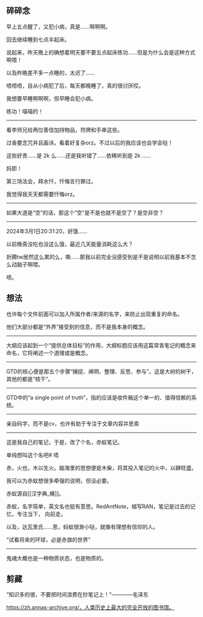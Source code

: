 ## 碎碎念

早上五点醒了，又犯小病，真是……啊啊啊。

回去继续睡到七点半起床。

说起来，昨天晚上的确想着明天要不要五点起床练功……但是为什么会是这种方式啊喂！

以及昨晚差不多一点睡的，太迟了……

唔唔唔，自从小病犯了后，每天都晚睡了，真的很讨厌哎。

我想要早睡啊啊啊，但早睡会犯小病。

练功！喵喵的！

---

看李师兄给两位善信加持物品，符牌和手串这些。

过香要念咒并且画讳，看着好复杂orz。不过以后的我应该也会学会哒！

这些好贵……是 2k 么……还是我听错了……依稀听到是 2k ……

妈耶！

第三场法会，拜水忏，忏悔言行罪过。

我觉得我天天都需要忏悔orz。

---

如果大道是“空”的话，那这个“空”是不是也就不是空了？是空非空？

--- 

2024年3月1日20:31:20，好饿……

以前晚斋没吃也没这么饿，最近几天能量消耗这么大？

折腾tw居然这么累的么，嘶……那我以前完全没感受到是不是说明以前我基本不怎么动脑子啊喂。

啧。


## 想法

也许每个文件前面可以加入所属作者/来源的名字，来防止出现重复的命名。

他们大部分都是“外界”接受到的信息，而不是我本身的概念。

---

大纲应该起到一个“提供总体目标”的作用，大纲标题应该用这篇常青笔记的概念来命名，它将阐述一个道理或是概念。

---

GTD的核心便是那五个步骤“捕捉、阐明、整理、反思、参与”。这是大树的树干，其他的都是“枝干”。

---

GTD中的“a single point of truth”，指的应该是收件箱这个单一的、值得信赖的系统。

---

亲自码字，而不是cv，也许有助于专注于文章内容并思索

---

这是我自己的笔记，于是，改了个名，赤蚁笔记。

单纯想叫这个名吧# 唔

赤，火也，木以生火。脑海里的思想便是木柴，将其投入笔记的火中，以肆旺盛。

我可以为赤蚁想很多牵强的说明，但没必要。

赤蚁源自[[汉字典_檙]]。

赤蚁，名字简单，英文名也挺有意思。RedAntNote，缩写RAN，笔记是过去的记忆，专注当下， 向前走。

以及，达瓦里氏……恩，蚂蚁很渺小哒，就像有理想有信仰的人。

“试看将来的环球，必是赤旗的世界”

---

鬼魂大概也是一种物质状态，也是物质的。


## 剪藏

“知识多的很，不要把时间浪费在抄笔记上！”————毛泽东

https://zh.annas-archive.org/，人类历史上最大的完全开放的图书馆。
